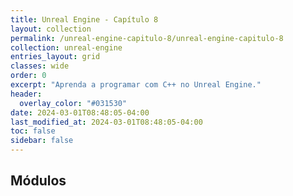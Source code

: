 ```yaml
---
title: Unreal Engine - Capítulo 8
layout: collection
permalink: /unreal-engine-capitulo-8/unreal-engine-capitulo-8
collection: unreal-engine
entries_layout: grid
classes: wide
order: 0
excerpt: "Aprenda a programar com C++ no Unreal Engine."
header:
  overlay_color: "#031530"
date: 2024-03-01T08:48:05-04:00
last_modified_at: 2024-03-01T08:48:05-04:00
toc: false
sidebar: false
---
```


## Módulos
